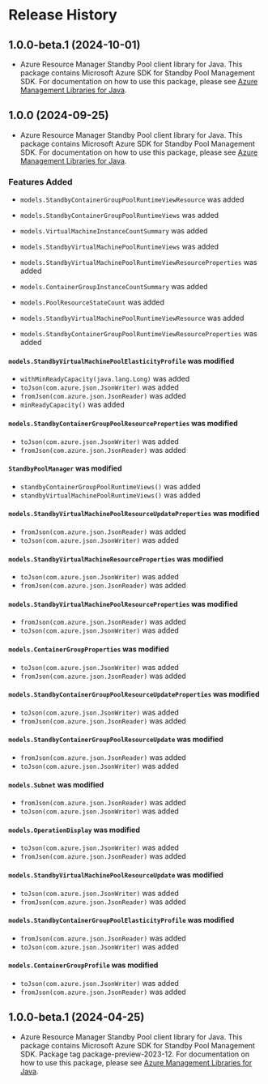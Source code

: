 # Release History

## 1.0.0-beta.1 (2024-10-01)

- Azure Resource Manager Standby Pool client library for Java. This package contains Microsoft Azure SDK for Standby Pool Management SDK. For documentation on how to use this package, please see [Azure Management Libraries for Java](https://aka.ms/azsdk/java/mgmt).

## 1.0.0 (2024-09-25)

- Azure Resource Manager Standby Pool client library for Java. This package contains Microsoft Azure SDK for Standby Pool Management SDK. For documentation on how to use this package, please see [Azure Management Libraries for Java](https://aka.ms/azsdk/java/mgmt).

### Features Added

* `models.StandbyContainerGroupPoolRuntimeViewResource` was added

* `models.StandbyContainerGroupPoolRuntimeViews` was added

* `models.VirtualMachineInstanceCountSummary` was added

* `models.StandbyVirtualMachinePoolRuntimeViews` was added

* `models.StandbyVirtualMachinePoolRuntimeViewResourceProperties` was added

* `models.ContainerGroupInstanceCountSummary` was added

* `models.PoolResourceStateCount` was added

* `models.StandbyVirtualMachinePoolRuntimeViewResource` was added

* `models.StandbyContainerGroupPoolRuntimeViewResourceProperties` was added

#### `models.StandbyVirtualMachinePoolElasticityProfile` was modified

* `withMinReadyCapacity(java.lang.Long)` was added
* `toJson(com.azure.json.JsonWriter)` was added
* `fromJson(com.azure.json.JsonReader)` was added
* `minReadyCapacity()` was added

#### `models.StandbyContainerGroupPoolResourceProperties` was modified

* `toJson(com.azure.json.JsonWriter)` was added
* `fromJson(com.azure.json.JsonReader)` was added

#### `StandbyPoolManager` was modified

* `standbyContainerGroupPoolRuntimeViews()` was added
* `standbyVirtualMachinePoolRuntimeViews()` was added

#### `models.StandbyVirtualMachinePoolResourceUpdateProperties` was modified

* `fromJson(com.azure.json.JsonReader)` was added
* `toJson(com.azure.json.JsonWriter)` was added

#### `models.StandbyVirtualMachineResourceProperties` was modified

* `toJson(com.azure.json.JsonWriter)` was added
* `fromJson(com.azure.json.JsonReader)` was added

#### `models.StandbyVirtualMachinePoolResourceProperties` was modified

* `fromJson(com.azure.json.JsonReader)` was added
* `toJson(com.azure.json.JsonWriter)` was added

#### `models.ContainerGroupProperties` was modified

* `toJson(com.azure.json.JsonWriter)` was added
* `fromJson(com.azure.json.JsonReader)` was added

#### `models.StandbyContainerGroupPoolResourceUpdateProperties` was modified

* `toJson(com.azure.json.JsonWriter)` was added
* `fromJson(com.azure.json.JsonReader)` was added

#### `models.StandbyContainerGroupPoolResourceUpdate` was modified

* `fromJson(com.azure.json.JsonReader)` was added
* `toJson(com.azure.json.JsonWriter)` was added

#### `models.Subnet` was modified

* `fromJson(com.azure.json.JsonReader)` was added
* `toJson(com.azure.json.JsonWriter)` was added

#### `models.OperationDisplay` was modified

* `toJson(com.azure.json.JsonWriter)` was added
* `fromJson(com.azure.json.JsonReader)` was added

#### `models.StandbyVirtualMachinePoolResourceUpdate` was modified

* `toJson(com.azure.json.JsonWriter)` was added
* `fromJson(com.azure.json.JsonReader)` was added

#### `models.StandbyContainerGroupPoolElasticityProfile` was modified

* `fromJson(com.azure.json.JsonReader)` was added
* `toJson(com.azure.json.JsonWriter)` was added

#### `models.ContainerGroupProfile` was modified

* `toJson(com.azure.json.JsonWriter)` was added
* `fromJson(com.azure.json.JsonReader)` was added

## 1.0.0-beta.1 (2024-04-25)

- Azure Resource Manager Standby Pool client library for Java. This package contains Microsoft Azure SDK for Standby Pool Management SDK.  Package tag package-preview-2023-12. For documentation on how to use this package, please see [Azure Management Libraries for Java](https://aka.ms/azsdk/java/mgmt).

